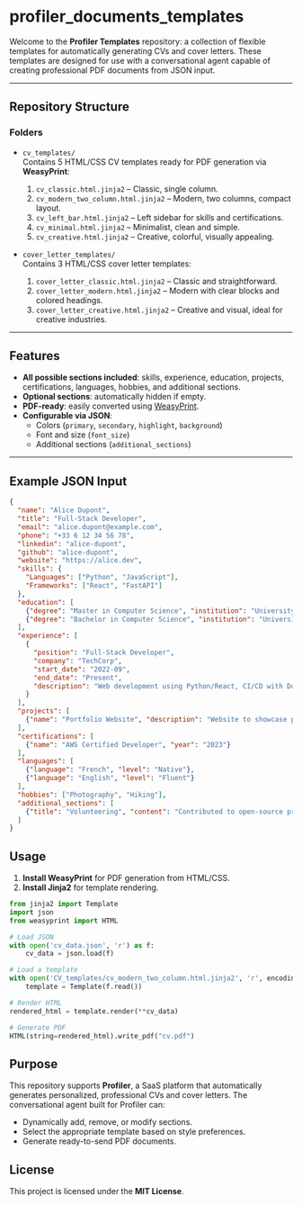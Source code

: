 # profiler_documents_templates

Welcome to the **Profiler Templates** repository: a collection of flexible templates for automatically generating CVs and cover letters. These templates are designed for use with a conversational agent capable of creating professional PDF documents from JSON input.

---

## Repository Structure

### Folders

- `cv_templates/`  
  Contains 5 HTML/CSS CV templates ready for PDF generation via **WeasyPrint**:  
  1. `cv_classic.html.jinja2` – Classic, single column.  
  2. `cv_modern_two_column.html.jinja2` – Modern, two columns, compact layout.  
  3. `cv_left_bar.html.jinja2` – Left sidebar for skills and certifications.  
  4. `cv_minimal.html.jinja2` – Minimalist, clean and simple.  
  5. `cv_creative.html.jinja2` – Creative, colorful, visually appealing.

- `cover_letter_templates/`  
  Contains 3 HTML/CSS cover letter templates:  
  1. `cover_letter_classic.html.jinja2` – Classic and straightforward.  
  2. `cover_letter_modern.html.jinja2` – Modern with clear blocks and colored headings.  
  3. `cover_letter_creative.html.jinja2` – Creative and visual, ideal for creative industries.

---

## Features

- **All possible sections included**: skills, experience, education, projects, certifications, languages, hobbies, and additional sections.  
- **Optional sections**: automatically hidden if empty.  
- **PDF-ready**: easily converted using [WeasyPrint](https://weasyprint.org/).  
- **Configurable via JSON**:  
  - Colors (`primary`, `secondary`, `highlight`, `background`)  
  - Font and size (`font_size`)  
  - Additional sections (`additional_sections`)  

---

## Example JSON Input

```json
{
  "name": "Alice Dupont",
  "title": "Full-Stack Developer",
  "email": "alice.dupont@example.com",
  "phone": "+33 6 12 34 56 78",
  "linkedin": "alice-dupont",
  "github": "alice-dupont",
  "website": "https://alice.dev",
  "skills": {
    "Languages": ["Python", "JavaScript"],
    "Frameworks": ["React", "FastAPI"]
  },
  "education": [
    {"degree": "Master in Computer Science", "institution": "University of Paris", "year": "2022"},
    {"degree": "Bachelor in Computer Science", "institution": "University of Lyon", "year": "2020"}
  ],
  "experience": [
    {
      "position": "Full-Stack Developer",
      "company": "TechCorp",
      "start_date": "2022-09",
      "end_date": "Present",
      "description": "Web development using Python/React, CI/CD with Docker."
    }
  ],
  "projects": [
    {"name": "Portfolio Website", "description": "Website to showcase projects and skills."}
  ],
  "certifications": [
    {"name": "AWS Certified Developer", "year": "2023"}
  ],
  "languages": [
    {"language": "French", "level": "Native"},
    {"language": "English", "level": "Fluent"}
  ],
  "hobbies": ["Photography", "Hiking"],
  "additional_sections": [
    {"title": "Volunteering", "content": "Contributed to open-source projects and hackathons."}
  ]
}

```

## Usage

1. **Install WeasyPrint** for PDF generation from HTML/CSS.  
2. **Install Jinja2** for template rendering.  

```python
from jinja2 import Template
import json
from weasyprint import HTML

# Load JSON
with open('cv_data.json', 'r') as f:
    cv_data = json.load(f)

# Load a template
with open('CV_templates/cv_modern_two_column.html.jinja2', 'r', encoding='utf-8') as f:
    template = Template(f.read())

# Render HTML
rendered_html = template.render(**cv_data)

# Generate PDF
HTML(string=rendered_html).write_pdf("cv.pdf")

```

## Purpose

This repository supports **Profiler**, a SaaS platform that automatically generates personalized, professional CVs and cover letters. The conversational agent built for Profiler can:  

- Dynamically add, remove, or modify sections.  
- Select the appropriate template based on style preferences.  
- Generate ready-to-send PDF documents.  

## License

This project is licensed under the **MIT License**.
